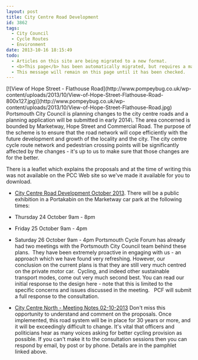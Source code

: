 ```yaml
---
layout: post
title: City Centre Road Development
id: 3862
tags:
  - City Council
  - Cycle Routes
  - Environment
date: 2013-10-16 18:15:49
todo:
  - Articles on this site are being migrated to a new format.
  - <b>This page</b> has been automatically migrated, but requires a manual check-&amp;-tune to ensure the format and links all work as expected.
  - This message will remain on this page until it has been checked.
---
```


<div>[![View of Hope Street - Flathouse Road](http://www.pompeybug.co.uk/wp-content/uploads/2013/10/View-of-Hope-Street-Flathouse-Road-800x127.jpg)](http://www.pompeybug.co.uk/wp-content/uploads/2013/10/View-of-Hope-Street-Flathouse-Road.jpg)</div>
Portsmouth City Council is planning changes to the city centre roads and a planning application will be submitted in early 2014\. The area concerned is bounded by Marketway, Hope Street and Commercial Road. The purpose of the scheme is to ensure that the road network will cope efficiently with the future development and growth of the locality and the city. The city centre cycle route network and pedestrian crossing points will be significantly affected by the changes - it's up to us to make sure that those changes are for the better.

There is a leaflet which explains the proposals and at the time of writing this was not available on the PCC Web site so we've made it available for you to download.

*   [City Centre Road Development October 2013](http://www.pompeybug.co.uk/wp-content/uploads/2013/10/CityCentreRoadLeaflet-web.pdf).
There will be a public exhibition in a Portakabin on the Marketway car park at the following times:

*   Thursday 24 October 9am - 8pm
*   Friday 25 October 9am - 4pm
*   Saturday 26 October 9am - 4pm
Portsmouth Cycle Forum has already had two meetings with the Portsmouth City Council team behind these plans.  They have been extremely proactive in engaging with us - an approach which we have found very refreshing. However, our conclusion on the current plans is that they are still very much centred on the private motor car.  Cycling, and indeed other sustainable transport modes, come out very much second best. You can read our initial response to the design here - note that this is limited to the specific concerns and issues discussed in the meeting.   PCF will submit a full response to the consultation.

*   [City Centre North - Meeting Notes 02-10-2013](http://www.pompeybug.co.uk/wp-content/uploads/2013/10/City-Centre-North-2013-10-2.pdf)
Don't miss this opportunity to understand and comment on the proposals. Once implemented, this road system will be in place for 30 years or more, and it will be exceedingly difficult to change. It's vital that officers and politicians hear as many voices asking for better cycling provision as possible. If you can't make it to the consultation sessions then you can respond by email, by post or by phone. Details are in the pamphlet linked above.